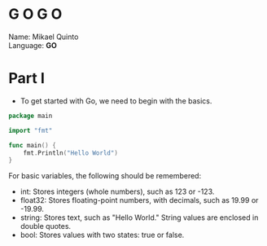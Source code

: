 # G O  G O
Name: Mikael Quinto  
Language: **GO**

# Part I
- To get started with Go, we need to begin with the basics.
``` GO
package main

import "fmt"

func main() {
	fmt.Println("Hello World")
}
```
For basic variables, the following should be remembered:
- int: Stores integers (whole numbers), such as 123 or -123.
- float32: Stores floating-point numbers, with decimals, such as 19.99 or -19.99.
- string: Stores text, such as "Hello World." String values are enclosed in double quotes.
- bool: Stores values with two states: true or false.
